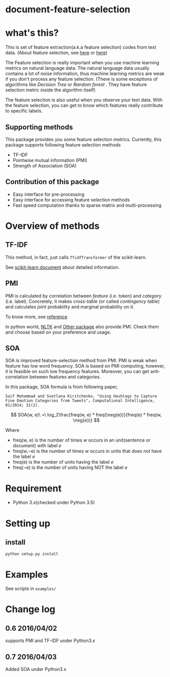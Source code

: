 document-feature-selection
==========================

# what's this?

This is set of feature extraction(a.k.a feature selection) codes from text data.
(About feature selection, see [here](http://nlp.stanford.edu/IR-book/html/htmledition/feature-selection-1.html) or [here](http://stackoverflow.com/questions/13603882/feature-selection-and-reduction-for-text-classification))

The Feature selection is really important when you use machine learning metrics on natural language data.
The natural language data usually contains a lot of noise information, thus machine learning metrics are weak if you don't process any feature selection.
(There is some exceptions of algorithms like _Decision Tree_ or _Random forest_ . They have feature selection metric inside the algorithm itself)

The feature selection is also useful when you observe your text data.
With the feature selection, you can get to know which features really contribute to specific labels.


## Supporting methods

This package provides you some feature selection metrics.
Currently, this package supports following feature selection methods

* TF-IDF
* Pointwise mutual information (PMI)
* Strength of Association (SOA)

## Contribution of this package

* Easy interface for pre-processing
* Easy interface for accessing feature selection methods
* Fast speed computation thanks to sparse matrix and multi-processing

# Overview of methods

## TF-IDF

This method, in fact, just calls `TfidfTransformer` of the scikit-learn.

See [scikit-learn document](http://scikit-learn.org/stable/modules/generated/sklearn.feature_extraction.text.TfidfTransformer.html) about detailed information.

## PMI

PMI is calculated by correlation between _feature_ (i.e. token) and _category_ (i.e. label).
Concretely, it makes _cross-table_ (or called _contingency table_) and calculates joint probability and marginal probability on it.

To know more, see [reference](https://www.eecis.udel.edu/~trnka/CISC889-11S/lectures/philip-pmi.pdf)

In python world, [NLTK](http://www.nltk.org/howto/collocations.html) and [Other package](https://github.com/Bollegala/svdmi) also provide PMI.
Check them and choose based on your preference and usage.


## SOA

SOA is improved feature-selection method from PMI.
PMI is weak when feature has low word frequency.
SOA is based on PMI computing, however, it is feasible on such low frequency features.
Moreover, you can get anti-correlation between features and categories.

In this package, SOA formula is from following paper,

`Saif Mohammad and Svetlana Kiritchenko, "Using Hashtags to Capture Fine Emotion Categories from Tweets", Computational Intelligence, 01/2014; 31(2).`

$$
SOA(w, e)\ =\ log_2\frac{freq(w, e) * freq(\neg{e})}{freq(e) * freq(w, \neg{e})}
$$

Where

* freq(w, e) is the number of times _w_ occurs in an unit(sentence or document) with label _e_
* freq(w,¬e) is the number of times _w_ occurs in units that does not have the label _e_
* freq(e) is the number of units having the label _e_
* freq(¬e) is the number of units having NOT the label _e_


# Requirement

* Python 3.x(checked under Python 3.5)


# Setting up

## install

`python setup.py install`


# Examples

See scripts in `examples/`


# Change log

## 0.6 2016/04/02

supports PMI and TF-IDF under Python3.x

## 0.7 2016/04/03

Added SOA under Python3.x